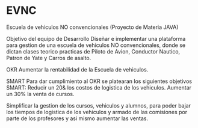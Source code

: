 # EVNC
Escuela de vehiculos NO convencionales (Proyecto de Materia JAVA)

Objetivo del equipo de Desarrollo
Diseñar e implementar una plataforma para gestion de una escuela de vehiculos NO convencionales, donde se dictan clases teorico practicas de Piloto de Avion, Conductor Nautico, Patron de Yate y Carros de asalto.

OKR
Aumentar la rentabilidad de la Escuela de vehiculos.


SMART
Para dar cumplimiento al OKR se platearan los siguientes objetivos SMART:
Reducir un 20& los costos de logistica de los vehiculos.
Aumentar un 30% la venta de cursos. 

Simplificar la gestion de los cursos, vehiculos y alumnos, para poder bajar los tiempos de logistica de los vehiculos y armado de las comisiones por parte de los profesores y asi mismo aumentar las ventas.

